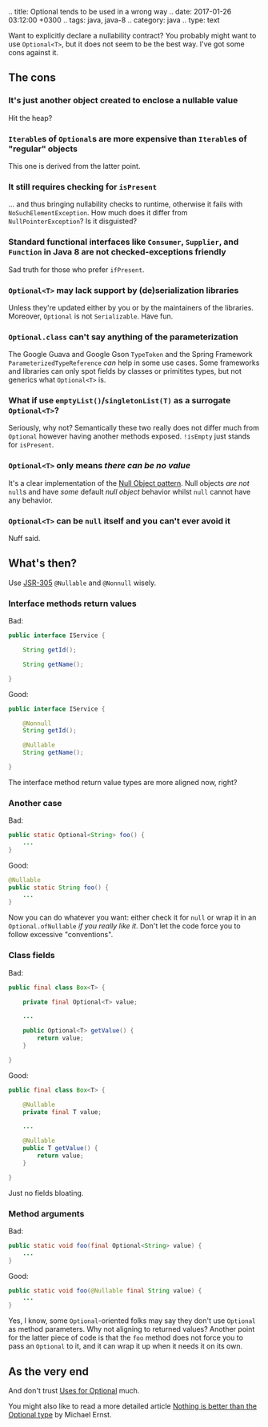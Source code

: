 .. title: Optional<T> tends to be used in a wrong way
.. date: 2017-01-26 03:12:00 +0300
.. tags: java, java-8
.. category: java
.. type: text

Want to explicitly declare a nullability contract?
You probably might want to use `Optional<T>`, but it does not seem to be the best way.
I've got some cons against it.

<!-- TEASER_END -->

## The cons

### It's just another object created to enclose a nullable value

Hit the heap?

### `Iterable`s of `Optional`s are more expensive than `Iterable`s of "regular" objects

This one is derived from the latter point.

### It still requires checking for `isPresent`

... and thus bringing nullability checks to runtime, otherwise it fails with `NoSuchElementException`.
How much does it differ from `NullPointerException`?
Is it disguisted?

### Standard functional interfaces like `Consumer`, `Supplier`, and `Function` in Java 8 are not checked-exceptions friendly

Sad truth for those who prefer `ifPresent`.

### `Optional<T>` may lack support by (de)serialization libraries

Unless they're updated either by you or by the maintainers of the libraries.
Moreover, `Optional` is not `Serializable`.
Have fun.

### `Optional.class` can't say anything of the parameterization

The Google Guava and Google Gson `TypeToken` and the Spring Framework `ParameterizedTypeReference` _can_ help in some use cases.
Some frameworks and libraries can only spot fields by classes or primitites types, but not generics what `Optional<T>` is.

### What if use `emptyList()`/`singletonList(T)` as a surrogate `Optional<T>`?

Seriously, why not?
Semantically these two really does not differ much from `Optional` however having another methods exposed.
`!isEmpty` just stands for `isPresent`.

### `Optional<T>` only means _there can be no value_

It's a clear implementation of the [Null Object pattern](https://en.wikipedia.org/wiki/Null_Object_pattern).
Null objects _are not_ `null`s and have _some_ default _null object_ behavior whilst `null` cannot have any behavior.

### `Optional<T>` can be `null` itself and you can't ever avoid it

Nuff said.

## What's then?

Use [JSR-305](https://jcp.org/en/jsr/detail?id=305) `@Nullable` and `@Nonnull` wisely.

### Interface methods return values

Bad:

```java
public interface IService {

	String getId();

	String getName();

}
```

Good:

```java
public interface IService {

	@Nonnull
	String getId();

	@Nullable
	String getName();

}
```

The interface method return value types are more aligned now, right?

### Another case

Bad:

```java
public static Optional<String> foo() {
	...
}
```

Good:

```java
@Nullable
public static String foo() {
	...
}
```

Now you can do whatever you want: either check it for `null` or wrap it in an `Optional.ofNullable` _if you really like it_.
Don't let the code force you to follow excessive "conventions".

### Class fields

Bad:

```java
public final class Box<T> {

	private final Optional<T> value;

	...

	public Optional<T> getValue() {
		return value;
	}

}
```

Good:

```java
public final class Box<T> {

	@Nullable
	private final T value;

	...

	@Nullable
	public T getValue() {
		return value;
	}

}
```

Just no fields bloating.

### Method arguments

Bad:

```java
public static void foo(final Optional<String> value) {
	...
}
```

Good:

```java
public static void foo(@Nullable final String value) {
	...
}
```

Yes, I know, some `Optional`-oriented folks may say they don't use `Optional` as method parameters.
Why not aligning to returned values?
Another point for the latter piece of code is that the `foo` method does not force you to pass an `Optional` to it, and it can wrap it up when it needs it on its own.

## As the very end

And don't trust [Uses for Optional](http://stackoverflow.com/questions/23454952/uses-for-optional) much.

You might also like to read a more detailed article [Nothing is better than the Optional type](https://homes.cs.washington.edu/~mernst/advice/nothing-is-better-than-optional.html) by Michael Ernst.
